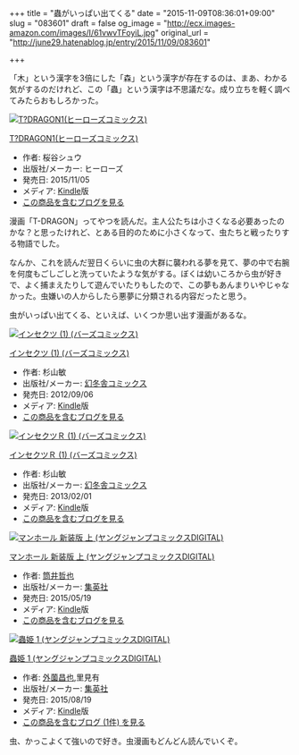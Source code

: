 +++
title = "蟲がいっぱい出てくる"
date = "2015-11-09T08:36:01+09:00"
slug = "083601"
draft = false
og_image = "http://ecx.images-amazon.com/images/I/61vwvTFoyiL.jpg"
original_url = "http://june29.hatenablog.jp/entry/2015/11/09/083601"

+++

<p>「木」という漢字を3倍にした「森」という漢字が存在するのは、まあ、わかる気がするのだけれど、この「蟲」という漢字は不思議だな。成り立ちを軽く調べてみたらおもしろかった。</p>

<p></p>
<div class="hatena-asin-detail">
<a href="http://www.amazon.co.jp/exec/obidos/ASIN/B017JVIO0U/cameralady-22/"><img src="http://ecx.images-amazon.com/images/I/61vwvTFoyiL._SL160_.jpg" class="hatena-asin-detail-image" alt="T?DRAGON1(ヒーローズコミックス)" title="T?DRAGON1(ヒーローズコミックス)"></a><div class="hatena-asin-detail-info">
<p class="hatena-asin-detail-title"><a href="http://www.amazon.co.jp/exec/obidos/ASIN/B017JVIO0U/cameralady-22/">T?DRAGON1(ヒーローズコミックス)</a></p>
<ul>
<li>
<span class="hatena-asin-detail-label">作者:</span> 桜谷シュウ</li>
<li>
<span class="hatena-asin-detail-label">出版社/メーカー:</span> ヒーローズ</li>
<li>
<span class="hatena-asin-detail-label">発売日:</span> 2015/11/05</li>
<li>
<span class="hatena-asin-detail-label">メディア:</span> <a class="keyword" href="http://d.hatena.ne.jp/keyword/Kindle">Kindle</a>版</li>
<li><a href="http://d.hatena.ne.jp/asin/B017JVIO0U/cameralady-22" target="_blank">この商品を含むブログを見る</a></li>
</ul>
</div>
<div class="hatena-asin-detail-foot"></div>
</div>

<p>漫画「T-DRAGON」ってやつを読んだ。主人公たちは小さくなる必要あったのかな？と思ったけれど、とある目的のために小さくなって、虫たちと戦ったりする物語でした。</p>

<p>なんか、これを読んだ翌日くらいに虫の大群に襲われる夢を見て、夢の中で右腕を何度もごしごしと洗っていたような気がする。ぼくは幼いころから虫が好きで、よく捕まえたりして遊んでいたりもしたので、この夢もあんまりいやじゃなかった。虫嫌いの人からしたら悪夢に分類される内容だったと思う。</p>

<p>虫がいっぱい出てくる、といえば、いくつか思い出す漫画があるな。</p>

<p></p>
<div class="hatena-asin-detail">
<a href="http://www.amazon.co.jp/exec/obidos/ASIN/B0098ILV8K/cameralady-22/"><img src="http://ecx.images-amazon.com/images/I/51ruKorU-4L._SL160_.jpg" class="hatena-asin-detail-image" alt="インセクツ (1) (バーズコミックス)" title="インセクツ (1) (バーズコミックス)"></a><div class="hatena-asin-detail-info">
<p class="hatena-asin-detail-title"><a href="http://www.amazon.co.jp/exec/obidos/ASIN/B0098ILV8K/cameralady-22/">インセクツ (1) (バーズコミックス)</a></p>
<ul>
<li>
<span class="hatena-asin-detail-label">作者:</span> 杉山敏</li>
<li>
<span class="hatena-asin-detail-label">出版社/メーカー:</span> <a class="keyword" href="http://d.hatena.ne.jp/keyword/%B8%B8%C5%DF%BC%CB%A5%B3%A5%DF%A5%C3%A5%AF%A5%B9">幻冬舎コミックス</a>
</li>
<li>
<span class="hatena-asin-detail-label">発売日:</span> 2012/09/06</li>
<li>
<span class="hatena-asin-detail-label">メディア:</span> <a class="keyword" href="http://d.hatena.ne.jp/keyword/Kindle">Kindle</a>版</li>
<li><a href="http://d.hatena.ne.jp/asin/B0098ILV8K/cameralady-22" target="_blank">この商品を含むブログを見る</a></li>
</ul>
</div>
<div class="hatena-asin-detail-foot"></div>
</div>

<p></p>
<div class="hatena-asin-detail">
<a href="http://www.amazon.co.jp/exec/obidos/ASIN/B00B7ZXGCG/cameralady-22/"><img src="http://ecx.images-amazon.com/images/I/51VGPnu5UcL._SL160_.jpg" class="hatena-asin-detail-image" alt="インセクツＲ (1) (バーズコミックス)" title="インセクツＲ (1) (バーズコミックス)"></a><div class="hatena-asin-detail-info">
<p class="hatena-asin-detail-title"><a href="http://www.amazon.co.jp/exec/obidos/ASIN/B00B7ZXGCG/cameralady-22/">インセクツＲ (1) (バーズコミックス)</a></p>
<ul>
<li>
<span class="hatena-asin-detail-label">作者:</span> 杉山敏</li>
<li>
<span class="hatena-asin-detail-label">出版社/メーカー:</span> <a class="keyword" href="http://d.hatena.ne.jp/keyword/%B8%B8%C5%DF%BC%CB%A5%B3%A5%DF%A5%C3%A5%AF%A5%B9">幻冬舎コミックス</a>
</li>
<li>
<span class="hatena-asin-detail-label">発売日:</span> 2013/02/01</li>
<li>
<span class="hatena-asin-detail-label">メディア:</span> <a class="keyword" href="http://d.hatena.ne.jp/keyword/Kindle">Kindle</a>版</li>
<li><a href="http://d.hatena.ne.jp/asin/B00B7ZXGCG/cameralady-22" target="_blank">この商品を含むブログを見る</a></li>
</ul>
</div>
<div class="hatena-asin-detail-foot"></div>
</div>

<p></p>
<div class="hatena-asin-detail">
<a href="http://www.amazon.co.jp/exec/obidos/ASIN/B00XHS13B2/cameralady-22/"><img src="http://ecx.images-amazon.com/images/I/51tUNYmDXGL._SL160_.jpg" class="hatena-asin-detail-image" alt="マンホール 新装版 上 (ヤングジャンプコミックスDIGITAL)" title="マンホール 新装版 上 (ヤングジャンプコミックスDIGITAL)"></a><div class="hatena-asin-detail-info">
<p class="hatena-asin-detail-title"><a href="http://www.amazon.co.jp/exec/obidos/ASIN/B00XHS13B2/cameralady-22/">マンホール 新装版 上 (ヤングジャンプコミックスDIGITAL)</a></p>
<ul>
<li>
<span class="hatena-asin-detail-label">作者:</span> <a class="keyword" href="http://d.hatena.ne.jp/keyword/%C5%FB%B0%E6%C5%AF%CC%E9">筒井哲也</a>
</li>
<li>
<span class="hatena-asin-detail-label">出版社/メーカー:</span> <a class="keyword" href="http://d.hatena.ne.jp/keyword/%BD%B8%B1%D1%BC%D2">集英社</a>
</li>
<li>
<span class="hatena-asin-detail-label">発売日:</span> 2015/05/19</li>
<li>
<span class="hatena-asin-detail-label">メディア:</span> <a class="keyword" href="http://d.hatena.ne.jp/keyword/Kindle">Kindle</a>版</li>
<li><a href="http://d.hatena.ne.jp/asin/B00XHS13B2/cameralady-22" target="_blank">この商品を含むブログを見る</a></li>
</ul>
</div>
<div class="hatena-asin-detail-foot"></div>
</div>

<p></p>
<div class="hatena-asin-detail">
<a href="http://www.amazon.co.jp/exec/obidos/ASIN/B013B90V64/cameralady-22/"><img src="http://ecx.images-amazon.com/images/I/615RGURVZbL._SL160_.jpg" class="hatena-asin-detail-image" alt="蟲姫 1 (ヤングジャンプコミックスDIGITAL)" title="蟲姫 1 (ヤングジャンプコミックスDIGITAL)"></a><div class="hatena-asin-detail-info">
<p class="hatena-asin-detail-title"><a href="http://www.amazon.co.jp/exec/obidos/ASIN/B013B90V64/cameralady-22/">蟲姫 1 (ヤングジャンプコミックスDIGITAL)</a></p>
<ul>
<li>
<span class="hatena-asin-detail-label">作者:</span> <a class="keyword" href="http://d.hatena.ne.jp/keyword/%B3%B0%B1%F2%BE%BB%CC%E9">外薗昌也</a>,里見有</li>
<li>
<span class="hatena-asin-detail-label">出版社/メーカー:</span> <a class="keyword" href="http://d.hatena.ne.jp/keyword/%BD%B8%B1%D1%BC%D2">集英社</a>
</li>
<li>
<span class="hatena-asin-detail-label">発売日:</span> 2015/08/19</li>
<li>
<span class="hatena-asin-detail-label">メディア:</span> <a class="keyword" href="http://d.hatena.ne.jp/keyword/Kindle">Kindle</a>版</li>
<li><a href="http://d.hatena.ne.jp/asin/B013B90V64/cameralady-22" target="_blank">この商品を含むブログ (1件) を見る</a></li>
</ul>
</div>
<div class="hatena-asin-detail-foot"></div>
</div>

<p>虫、かっこよくて強いので好き。虫漫画もどんどん読んでいくぞ。</p>